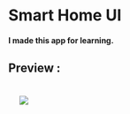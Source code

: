 # Smart Home UI
#### I made this app for learning.


## Preview :

<div style="display: flex; gap: 20px;">
  <img src="https://github.com/user-attachments/assets/8ab5af91-1f49-404f-905b-286f638e562d" style="padding: 20px;" />
</div>

